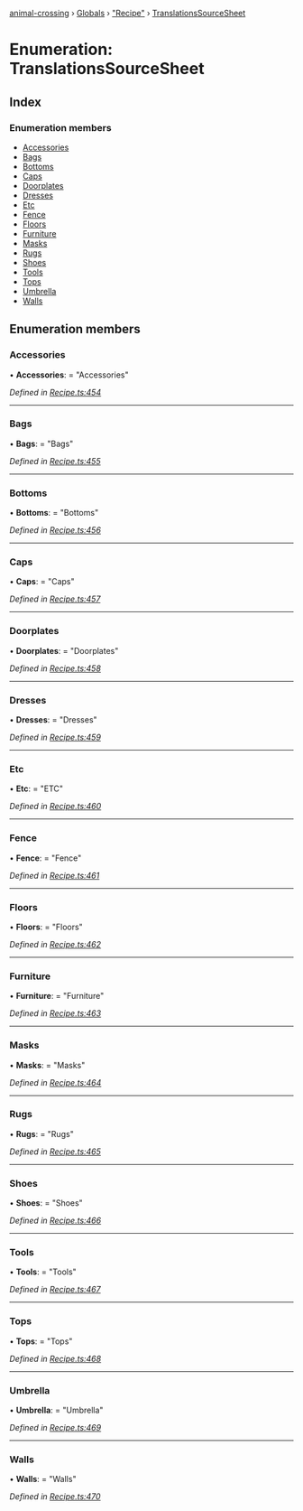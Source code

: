 [animal-crossing](../README.md) › [Globals](../globals.md) › ["Recipe"](../modules/_recipe_.md) › [TranslationsSourceSheet](_recipe_.translationssourcesheet.md)

# Enumeration: TranslationsSourceSheet

## Index

### Enumeration members

* [Accessories](_recipe_.translationssourcesheet.md#accessories)
* [Bags](_recipe_.translationssourcesheet.md#bags)
* [Bottoms](_recipe_.translationssourcesheet.md#bottoms)
* [Caps](_recipe_.translationssourcesheet.md#caps)
* [Doorplates](_recipe_.translationssourcesheet.md#doorplates)
* [Dresses](_recipe_.translationssourcesheet.md#dresses)
* [Etc](_recipe_.translationssourcesheet.md#etc)
* [Fence](_recipe_.translationssourcesheet.md#fence)
* [Floors](_recipe_.translationssourcesheet.md#floors)
* [Furniture](_recipe_.translationssourcesheet.md#furniture)
* [Masks](_recipe_.translationssourcesheet.md#masks)
* [Rugs](_recipe_.translationssourcesheet.md#rugs)
* [Shoes](_recipe_.translationssourcesheet.md#shoes)
* [Tools](_recipe_.translationssourcesheet.md#tools)
* [Tops](_recipe_.translationssourcesheet.md#tops)
* [Umbrella](_recipe_.translationssourcesheet.md#umbrella)
* [Walls](_recipe_.translationssourcesheet.md#walls)

## Enumeration members

###  Accessories

• **Accessories**: = "Accessories"

*Defined in [Recipe.ts:454](https://github.com/Norviah/animal-crossing/blob/738a792/module/types/Recipe.ts#L454)*

___

###  Bags

• **Bags**: = "Bags"

*Defined in [Recipe.ts:455](https://github.com/Norviah/animal-crossing/blob/738a792/module/types/Recipe.ts#L455)*

___

###  Bottoms

• **Bottoms**: = "Bottoms"

*Defined in [Recipe.ts:456](https://github.com/Norviah/animal-crossing/blob/738a792/module/types/Recipe.ts#L456)*

___

###  Caps

• **Caps**: = "Caps"

*Defined in [Recipe.ts:457](https://github.com/Norviah/animal-crossing/blob/738a792/module/types/Recipe.ts#L457)*

___

###  Doorplates

• **Doorplates**: = "Doorplates"

*Defined in [Recipe.ts:458](https://github.com/Norviah/animal-crossing/blob/738a792/module/types/Recipe.ts#L458)*

___

###  Dresses

• **Dresses**: = "Dresses"

*Defined in [Recipe.ts:459](https://github.com/Norviah/animal-crossing/blob/738a792/module/types/Recipe.ts#L459)*

___

###  Etc

• **Etc**: = "ETC"

*Defined in [Recipe.ts:460](https://github.com/Norviah/animal-crossing/blob/738a792/module/types/Recipe.ts#L460)*

___

###  Fence

• **Fence**: = "Fence"

*Defined in [Recipe.ts:461](https://github.com/Norviah/animal-crossing/blob/738a792/module/types/Recipe.ts#L461)*

___

###  Floors

• **Floors**: = "Floors"

*Defined in [Recipe.ts:462](https://github.com/Norviah/animal-crossing/blob/738a792/module/types/Recipe.ts#L462)*

___

###  Furniture

• **Furniture**: = "Furniture"

*Defined in [Recipe.ts:463](https://github.com/Norviah/animal-crossing/blob/738a792/module/types/Recipe.ts#L463)*

___

###  Masks

• **Masks**: = "Masks"

*Defined in [Recipe.ts:464](https://github.com/Norviah/animal-crossing/blob/738a792/module/types/Recipe.ts#L464)*

___

###  Rugs

• **Rugs**: = "Rugs"

*Defined in [Recipe.ts:465](https://github.com/Norviah/animal-crossing/blob/738a792/module/types/Recipe.ts#L465)*

___

###  Shoes

• **Shoes**: = "Shoes"

*Defined in [Recipe.ts:466](https://github.com/Norviah/animal-crossing/blob/738a792/module/types/Recipe.ts#L466)*

___

###  Tools

• **Tools**: = "Tools"

*Defined in [Recipe.ts:467](https://github.com/Norviah/animal-crossing/blob/738a792/module/types/Recipe.ts#L467)*

___

###  Tops

• **Tops**: = "Tops"

*Defined in [Recipe.ts:468](https://github.com/Norviah/animal-crossing/blob/738a792/module/types/Recipe.ts#L468)*

___

###  Umbrella

• **Umbrella**: = "Umbrella"

*Defined in [Recipe.ts:469](https://github.com/Norviah/animal-crossing/blob/738a792/module/types/Recipe.ts#L469)*

___

###  Walls

• **Walls**: = "Walls"

*Defined in [Recipe.ts:470](https://github.com/Norviah/animal-crossing/blob/738a792/module/types/Recipe.ts#L470)*
